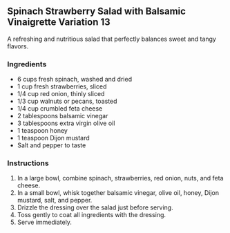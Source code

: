 ## Spinach Strawberry Salad with Balsamic Vinaigrette Variation 13

A refreshing and nutritious salad that perfectly balances sweet and tangy flavors.

### Ingredients

* 6 cups fresh spinach, washed and dried
* 1 cup fresh strawberries, sliced
* 1/4 cup red onion, thinly sliced
* 1/3 cup walnuts or pecans, toasted
* 1/4 cup crumbled feta cheese
* 2 tablespoons balsamic vinegar
* 3 tablespoons extra virgin olive oil
* 1 teaspoon honey
* 1 teaspoon Dijon mustard
* Salt and pepper to taste

### Instructions

1. In a large bowl, combine spinach, strawberries, red onion, nuts, and feta cheese.
2. In a small bowl, whisk together balsamic vinegar, olive oil, honey, Dijon mustard, salt, and pepper.
3. Drizzle the dressing over the salad just before serving.
4. Toss gently to coat all ingredients with the dressing.
5. Serve immediately.